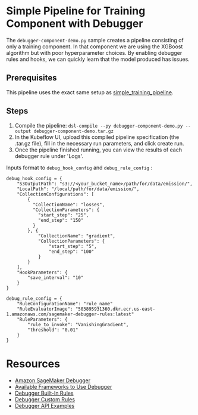 # Simple Pipeline for Training Component with Debugger

The `debugger-component-demo.py` sample creates a pipeline consisting of only a training component. In that component we are using the XGBoost algorithm but with poor hyperparameter choices. By enabling debugger rules and hooks, we can quickly learn that the model produced has issues.

## Prerequisites

This pipeline uses the exact same setup as [simple_training_pipeline](https://github.com/kubeflow/pipelines/tree/master/samples/contrib/aws-samples/simple_train_pipeline).

## Steps
1. Compile the pipeline:
   `dsl-compile --py debugger-component-demo.py --output debugger-component-demo.tar.gz`
2. In the Kubeflow UI, upload this compiled pipeline specification (the .tar.gz file), fill in the necessary run parameters, and click create run.
3. Once the pipeline finished running, you can view the results of each debugger rule under 'Logs'.

Inputs format to `debug_hook_config` and `debug_rule_config` :
```buildoutcfg
debug_hook_config = {
    "S3OutputPath": "s3://<your_bucket_name>/path/for/data/emission/",
    "LocalPath": "/local/path/for/data/emission/",
    "CollectionConfigurations": [
        {
          "CollectionName": "losses",
          "CollectionParameters": {
            "start_step": "25",
            "end_step": "150"
          }
        }, {
            "CollectionName": "gradient",
            "CollectionParameters": {
                "start_step": "5",
                "end_step": "100"
            }
        }
    ],
    "HookParameters": {
        "save_interval": "10"
    }
}

debug_rule_config = {
    "RuleConfigurationName": "rule_name"
    "RuleEvaluatorImage": "503895931360.dkr.ecr.us-east-1.amazonaws.com/sagemaker-debugger-rules:latest"
    "RuleParameters": {
        "rule_to_invoke": "VanishingGradient",
        "threshold": "0.01"
    }
}
```

# Resources
* [Amazon SageMaker Debugger](https://docs.aws.amazon.com/sagemaker/latest/dg/train-debugger.html)
* [Available Frameworks to Use Debugger](https://docs.aws.amazon.com/sagemaker/latest/dg/train-debugger.html#debugger-supported-aws-containers)
* [Debugger Built-In Rules](https://docs.aws.amazon.com/sagemaker/latest/dg/debugger-built-in-rules.html)
* [Debugger Custom Rules](https://docs.aws.amazon.com/sagemaker/latest/dg/debugger-custom-rules.html)
* [Debugger API Examples](https://docs.aws.amazon.com/sagemaker/latest/dg/debugger-createtrainingjob-api.html)

